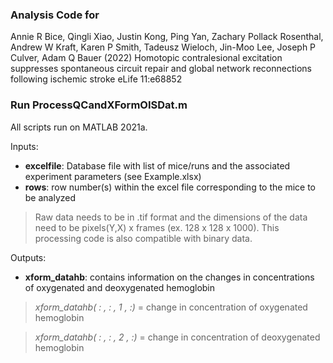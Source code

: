 ### Analysis Code for

Annie R Bice, Qingli Xiao, Justin Kong, Ping Yan, Zachary Pollack Rosenthal, Andrew W Kraft, Karen P Smith, Tadeusz Wieloch, Jin-Moo Lee, Joseph P Culver, Adam Q Bauer (2022) Homotopic contralesional excitation suppresses spontaneous circuit repair and global network reconnections following ischemic stroke eLife 11:e68852


### Run ProcessQCandXFormOISDat.m
All scripts run on MATLAB 2021a.

Inputs:
- **excelfile**: Database file with list of mice/runs and the associated experiment parameters (see Example.xlsx)
- **rows**: row number(s) within the excel file corresponding to the mice to be analyzed
> Raw data needs to be in .tif format and the dimensions of the data need to be pixels(Y,X) x frames (ex. 128 x 128 x 1000). This processing code is also compatible with binary data.

Outputs:
- **xform_datahb**: contains information on the changes in concentrations of oxygenated and deoxygenated hemoglobin

> *xform_datahb( : , : , 1 , :)* = change in concentration of oxygenated hemoglobin

> *xform_datahb( : , : , 2 , :)* = change in concentration of deoxygenated hemoglobin


